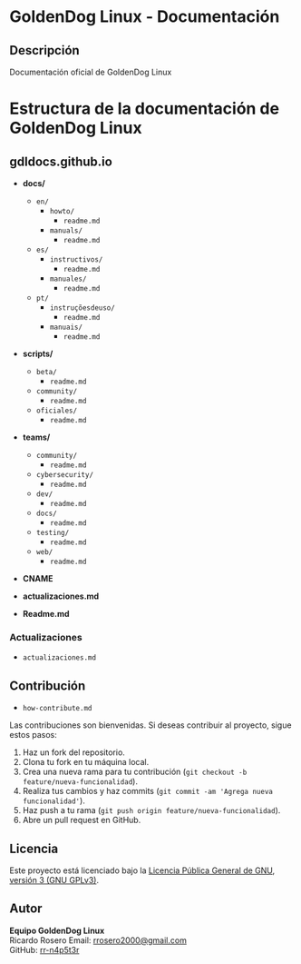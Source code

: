 # GoldenDog Linux - Documentación

## Descripción

Documentación oficial de GoldenDog Linux

# Estructura de la documentación de GoldenDog Linux

## gdldocs.github.io

- **docs/**
  - `en/`
    - `howto/`
        - `readme.md`
    - `manuals/`
        - `readme.md`
  - `es/`
    - `instructivos/`
        - `readme.md`
    - `manuales/`
        - `readme.md`
  - `pt/`
    - `instruçõesdeuso/`
        - `readme.md`
    - `manuais/`
        - `readme.md`
  
- **scripts/**
  - `beta/`
    - `readme.md`
  - `community/`
    - `readme.md`
  - `oficiales/`
    - `readme.md`

- **teams/**
  - `community/`
    - `readme.md`
  - `cybersecurity/`
    - `readme.md`
  - `dev/` 
    - `readme.md`
  - `docs/`
    - `readme.md`
  - `testing/`
    - `readme.md`
  - `web/`
    - `readme.md`

- **CNAME**
- **actualizaciones.md**
- **Readme.md**

### Actualizaciones

- `actualizaciones.md`
  
## Contribución

- `how-contribute.md`

Las contribuciones son bienvenidas. Si deseas contribuir al proyecto, sigue estos pasos:

1. Haz un fork del repositorio.
2. Clona tu fork en tu máquina local.
3. Crea una nueva rama para tu contribución (`git checkout -b feature/nueva-funcionalidad`).
4. Realiza tus cambios y haz commits (`git commit -am 'Agrega nueva funcionalidad'`).
5. Haz push a tu rama (`git push origin feature/nueva-funcionalidad`).
6. Abre un pull request en GitHub.

## Licencia

Este proyecto está licenciado bajo la [Licencia Pública General de GNU, versión 3 (GNU GPLv3)](LICENSE).

## Autor

**Equipo GoldenDog Linux**  
Ricardo Rosero
Email: rrosero2000@gmail.com  
GitHub: [rr-n4p5t3r](https://github.com/rr-n4p5t3r)

